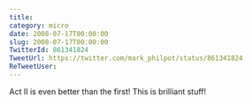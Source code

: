 ```yaml
---
title: 
category: micro
date: 2008-07-17T00:00:00
slug: 2008-07-17T00:00:00
TwitterId: 861341824
TweetUrl: https://twitter.com/mark_philpot/status/861341824
ReTweetUser: 
---
```


Act II is even better than the first!  This is brilliant stuff!